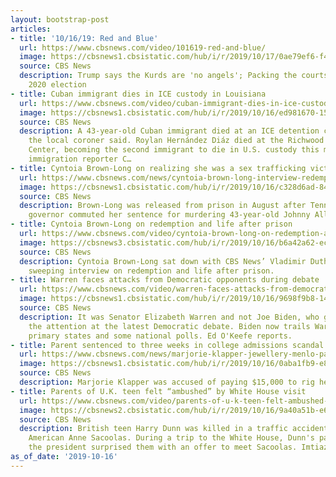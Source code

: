 ```yaml
---
layout: bootstrap-post
articles:
- title: '10/16/19: Red and Blue'
  url: https://www.cbsnews.com/video/101619-red-and-blue/
  image: https://cbsnews1.cbsistatic.com/hub/i/r/2019/10/17/0ae79ef6-f4ab-4b6b-bf8c-1e21ea3353d0/thumbnail/1200x630/6591d3aa153e5ee31de6e6a1b64bb629/1016-rnb-full-1953288-640x360.jpg
  source: CBS News
  description: Trump says the Kurds are 'no angels'; Packing the courts' after the
    2020 election
- title: Cuban immigrant dies in ICE custody in Louisiana
  url: https://www.cbsnews.com/video/cuban-immigrant-dies-in-ice-custody-in-louisiana/
  image: https://cbsnews1.cbsistatic.com/hub/i/r/2019/10/16/ed981670-1592-40ec-8cb3-195d58afa80a/thumbnail/1200x630/55559e2ddbc899afb51278f54adc4d13/1016-cubanimmigrantdies-kpq-1953283-640x360.jpg
  source: CBS News
  description: A 43-year-old Cuban immigrant died at an ICE detention center in Lousiana,
    the local coroner said. Roylan Hernández Diáz died at the Richwood Correctional
    Center, becoming the second immigrant to die in U.S. custody this month. CBS News
    immigration reporter C…
- title: Cyntoia Brown-Long on realizing she was a sex trafficking victim
  url: https://www.cbsnews.com/news/cyntoia-brown-long-interview-redemption-life-after-prison-criminal-justice-system-2019-10-16/
  image: https://cbsnews1.cbsistatic.com/hub/i/r/2019/10/16/c328d6ad-8451-4ea4-b5ac-6f81f7f30128/thumbnail/1200x630/6e8bdc7fa03fac26a9f8f1c5dc183fe1/still-5.jpg
  source: CBS News
  description: Brown-Long was released from prison in August after Tennessee's former
    governor commuted her sentence for murdering 43-year-old Johnny Allen
- title: Cyntoia Brown-Long on redemption and life after prison
  url: https://www.cbsnews.com/video/cyntoia-brown-long-on-redemption-and-life-after-prison/
  image: https://cbsnews3.cbsistatic.com/hub/i/r/2019/10/16/b6a42a62-ec54-4990-a3db-7b12b0fe69c8/thumbnail/1200x630/e9f95615c58e86cc560dce607fa38c82/full-cyntoia-brown-intv-1953271-640x360.jpg
  source: CBS News
  description: Cyntoia Brown-Long sat down with CBS News’ Vladimir Duthiers for a
    sweeping interview on redemption and life after prison.
- title: Warren faces attacks from Democratic opponents during debate
  url: https://www.cbsnews.com/video/warren-faces-attacks-from-democratic-opponents-during-debate/
  image: https://cbsnews1.cbsistatic.com/hub/i/r/2019/10/16/9698f9b8-1477-4f32-893a-32f358d3a146/thumbnail/1200x630/c910f72ad50e4f553dc26f12ce2006c9/1016-en-warrenattacksdemopponets-okeefe-1953267-640x360.jpg
  source: CBS News
  description: It was Senator Elizabeth Warren and not Joe Biden, who got most of
    the attention at the latest Democratic debate. Biden now trails Warren in early
    primary states and some national polls. Ed O'Keefe reports.
- title: Parent sentenced to three weeks in college admissions scandal
  url: https://www.cbsnews.com/news/marjorie-klapper-jewellery-menlo-park-california-parent-sentenced-college-admissions-scandal-2019-10-16/
  image: https://cbsnews1.cbsistatic.com/hub/i/r/2019/10/16/0aba1fb9-e8b9-465d-a3d6-63bbf0821d8a/thumbnail/1200x630/2eaa3a4a5e99300cfe3fdf8e8d2621e2/rts2rgc5.jpg
  source: CBS News
  description: Marjorie Klapper was accused of paying $15,000 to rig her son's ACT
- title: Parents of U.K. teen felt “ambushed” by White House visit
  url: https://www.cbsnews.com/video/parents-of-u-k-teen-felt-ambushed-by-white-house-visit/
  image: https://cbsnews2.cbsistatic.com/hub/i/r/2019/10/16/9a40a51b-e614-4cfb-bd9a-770ac8cfceff/thumbnail/1200x630/2d69d85eadc0a7786ccd707dccf7ddfd/1016-ukteen-tyab-1953261-640x360.jpg
  source: CBS News
  description: British teen Harry Dunn was killed in a traffic accident involving
    American Anne Sacoolas. During a trip to the White House, Dunn's parents said
    the president surprised them with an offer to meet Sacoolas. Imtiaz Tyab explains.
as_of_date: '2019-10-16'
---
```


